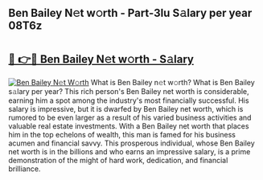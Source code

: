 ## Ben Bailey N𝚎t w𝚘rth - Part-3Iu S𝚊lary per year 08T6z

# <h2><a href="http://gc1taf.nevu.top/?p=Ben+Bailey">🔗 👉🔴 Ben Bailey N𝚎t w𝚘rth - S𝚊lary</a></h2>

[![Ben Bailey N𝚎t W𝚘rth](https://i.imgur.com/Oavwk0R.jpeg)](http://gc1taf.nevu.top/?p=Ben+Bailey)
What is Ben Bailey n𝚎t w𝚘rth? What is Ben Bailey s𝚊lary per year?
This rich person's Ben Bailey net worth is considerable, earning him a spot among the industry's most financially successful. His salary is impressive, but it is dwarfed by Ben Bailey net worth, which is rumored to be even larger as a result of his varied business activities and valuable real estate investments. With a Ben Bailey net worth that places him in the top echelons of wealth, this man is famed for his business acumen and financial savvy. This prosperous individual, whose Ben Bailey net worth is in the billions and who earns an impressive salary, is a prime demonstration of the might of hard work, dedication, and financial brilliance.
